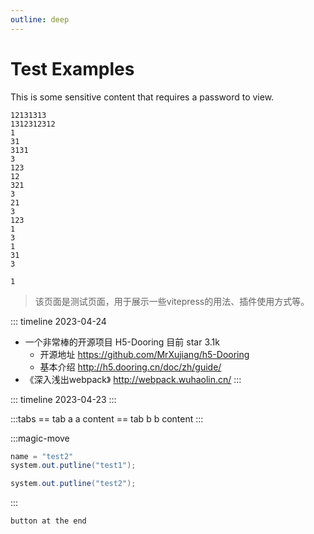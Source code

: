 ```yaml
---
outline: deep
---
```


# Test Examples

<EncryptedContent>
  This is some sensitive content that requires a password to view.
</EncryptedContent>

```shell
12131313
1312312312
1
31
3131
3
123
12
321
3
21
3
123
1
3
1
31
3

1
```

> 该页面是测试页面，用于展示一些vitepress的用法、插件使用方式等。

::: timeline 2023-04-24
- 一个非常棒的开源项目 H5-Dooring 目前 star 3.1k
  - 开源地址 https://github.com/MrXujiang/h5-Dooring
  - 基本介绍 http://h5.dooring.cn/doc/zh/guide/
- 《深入浅出webpack》 http://webpack.wuhaolin.cn/
:::

::: timeline 2023-04-23
:::


:::tabs
== tab a
a content
== tab b
b content
:::



:::magic-move 
```java [test1.java]
name = "test2"
system.out.putline("test1");
```
```java [test2.java]
system.out.putline("test2");
```
:::

`button at the end`<C/>
